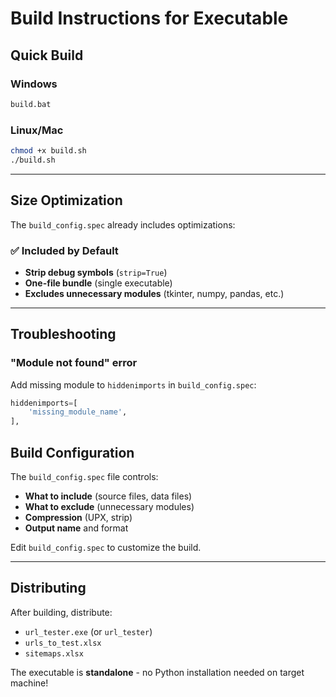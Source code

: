 # Build Instructions for Executable

## Quick Build

### Windows
```bash
build.bat
```

### Linux/Mac
```bash
chmod +x build.sh
./build.sh
```

---

## Size Optimization

The `build_config.spec` already includes optimizations:

### ✅ Included by Default
- **Strip debug symbols** (`strip=True`)
- **One-file bundle** (single executable)
- **Excludes unnecessary modules** (tkinter, numpy, pandas, etc.)


---


## Troubleshooting

### "Module not found" error
Add missing module to `hiddenimports` in `build_config.spec`:
```python
hiddenimports=[
    'missing_module_name',
],
```

## Build Configuration

The `build_config.spec` file controls:
- **What to include** (source files, data files)
- **What to exclude** (unnecessary modules)
- **Compression** (UPX, strip)
- **Output name** and format

Edit `build_config.spec` to customize the build.

---

## Distributing

After building, distribute:
- `url_tester.exe` (or `url_tester`)
- `urls_to_test.xlsx`
- `sitemaps.xlsx`

The executable is **standalone** - no Python installation needed on target machine!


